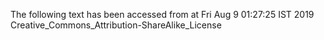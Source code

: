 The following text has been accessed from at Fri Aug 9 01:27:25 IST 2019
Creative_Commons_Attribution-ShareAlike_License

